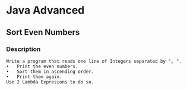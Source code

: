 # Java Advanced

## Sort Even Numbers

### Description
    Write a program that reads one line of Integers separated by ", ". 
    •	Print the even numbers. 
    •	Sort them in ascending order. 
    •	Print them again. 
    Use 2 Lambda Expresions to do so.